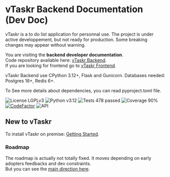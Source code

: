 # vTaskr Backend Documentation (Dev Doc)

vTaskr is a to do list application for personnal use.
The project is under active developpement, but not ready for production. Some breaking changes may appear without warning.

You are visiting the **backend developer documentation**.  
Code repository available here: [vTaskr Backend](https://github.com/Valbou/vtaskr-backend).  
If you are looking for frontend go to [vTaskr Frontend](https://github.com/Valbou/vtaskr-frontend).  

vTaskr Backend use CPython 3.12+, Flask and Gunicorn. Databases needed: Postgres 16+, Redis 6+.

To See more details about dependencies, you can read pyproject.toml file.

![License LGPLv3](https://img.shields.io/badge/license-LGPLv3-blue "License LGPLv3")
![Python v3.12](https://img.shields.io/badge/python-v3.12-blue "Python v3.12")
![Tests 478 passed](https://img.shields.io/badge/tests-478%20passed-green "Tests 478 passed")
![Coverage 90%](https://img.shields.io/badge/coverage-90%25-green "Coverage 90%")
[![CodeFactor](https://www.codefactor.io/repository/github/valbou/vtaskr-backend/badge)](https://www.codefactor.io/repository/github/valbou/vtaskr-backend)
![API](https://img.shields.io/website?url=https%3A%2F%2Fapi.vtaskr.com)

## New to vTaskr

To install vTaskr on premise: [Getting Started](./getting-started.md).  

### Roadmap

The roadmap is actually not totally fixed. It moves depending on early adopters feedbacks and dev constraints.  
But you can see the [main direction here](./roadmap.md).  
